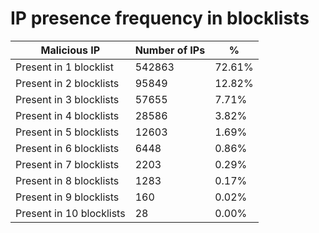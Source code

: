 # IP presence frequency in blocklists
| Malicious IP | Number of IPs | % |
|----|----|----|
| Present in 1 blocklist | 542863 | 72.61% |
| Present in 2 blocklists | 95849 | 12.82% |
| Present in 3 blocklists | 57655 | 7.71% |
| Present in 4 blocklists | 28586 | 3.82% |
| Present in 5 blocklists | 12603 | 1.69% |
| Present in 6 blocklists | 6448 | 0.86% |
| Present in 7 blocklists | 2203 | 0.29% |
| Present in 8 blocklists | 1283 | 0.17% |
| Present in 9 blocklists | 160 | 0.02% |
| Present in 10 blocklists | 28 | 0.00% |
